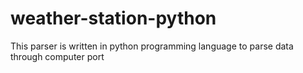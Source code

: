 # weather-station-python
This parser is written in python programming language to parse data through computer port
